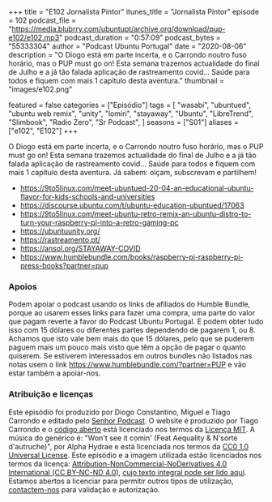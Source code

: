 +++
title = "E102 Jornalista Pintor"
itunes_title = "Jornalista Pintor"
episode = 102
podcast_file = "https://media.blubrry.com/ubuntupt/archive.org/download/pup-e102/e102.mp3"
podcast_duration = "0:57:09"
podcast_bytes = "55333304"
author = "Podcast Ubuntu Portugal"
date = "2020-08-06"
description = "O Diogo está em parte incerta, e o Carrondo noutro fuso horário, mas o PUP must go on! Esta semana trazemos actualidade do final de Julho e a já tão falada aplicação de rastreamento covid… Saúde para todos e fiquem com mais 1 capítulo desta aventura."
thumbnail = "images/e102.png"

featured = false
categories = ["Episódio"]
tags = [
  "wasabi",
  "ubuntued",
  "ubuntu web remix",
  "unity",
  "lomiri",
  "stayaway",
  "Ubuntu",
  "LibreTrend",
  "Slimbook",
  "Radio Zero",
  "Sr Podcast",
]
seasons = ["S01"]
aliases = ["e102", "E102"]
+++

O Diogo está em parte incerta, e o Carrondo noutro fuso horário, mas o PUP must go on! Esta semana trazemos actualidade do final de Julho e a já tão falada aplicação de rastreamento covid… Saúde para todos e fiquem com mais 1 capítulo desta aventura.
Já sabem: oiçam, subscrevam e partilhem!

* https://9to5linux.com/meet-ubuntued-20-04-an-educational-ubuntu-flavor-for-kids-schools-and-universities
* https://discourse.ubuntu.com/t/ubuntu-education-ubuntued/17063
* https://9to5linux.com/meet-ubuntu-retro-remix-an-ubuntu-distro-to-turn-your-raspberry-pi-into-a-retro-gaming-pc
* https://ubuntuunity.org/
* https://rastreamento.pt/
* https://ansol.org/STAYAWAY-COVID
* https://www.humblebundle.com/books/raspberry-pi-raspberry-pi-press-books?partner=pup


### Apoios
Podem apoiar o podcast usando os links de afiliados do Humble Bundle, porque ao usarem esses links para fazer uma compra, uma parte do valor que pagam reverte a favor do Podcast Ubuntu Portugal.
E podem obter tudo isso com 15 dólares ou diferentes partes dependendo de pagarem 1, ou 8.
Achamos que isto vale bem mais do que 15 dólares, pelo que se puderem paguem mais um pouco mais visto que têm a opção de pagar o quanto quiserem.
Se estiverem interessados em outros bundles não listados nas notas usem o link https://www.humblebundle.com/?partner=PUP e vão estar também a apoiar-nos.

### Atribuição e licenças
Este episódio foi produzido por Diogo Constantino, Miguel e Tiago Carrondo e editado pelo [Senhor Podcast](https://senhorpodcast.pt/).
O website é produzido por Tiago Carrondo e o [código aberto](https://gitlab.com/podcastubuntuportugal/website) está licenciado nos termos da [Licença MIT](https://gitlab.com/podcastubuntuportugal/website/main/LICENSE).
A música do genérico é: "Won't see it comin' (Feat Aequality & N'sorte d'autruche)", por Alpha Hydrae e está licenciada nos termos da [CC0 1.0 Universal License](https://creativecommons.org/publicdomain/zero/1.0/).
Este episódio e a imagem utilizada estão licenciados nos termos da licença: [Attribution-NonCommercial-NoDerivatives 4.0 International (CC BY-NC-ND 4.0)](https://creativecommons.org/licenses/by-nc-nd/4.0/), [cujo texto integral pode ser lido aqui](https://creativecommons.org/licenses/by-nc-nd/4.0/legalcode). Estamos abertos a licenciar para permitir outros tipos de utilização, [contactem-nos](https://podcastubuntuportugal.org/contactos) para validação e autorização.

